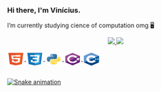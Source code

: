 ### Hi there, I'm Vinícius.

I’m currently studying cience of computation omg 🖥️

<div align="center">
  <a href="https://github.com/KdtVinicius">
  <img height="180em" src="https://github-readme-stats.vercel.app/api?username=KdtVinicius&show_icons=true&theme=dark&include_all_commits=true&count_private=true"/>
  <img height="180em" src="https://github-readme-stats.vercel.app/api/top-langs/?username=KdtVinicius&layout=compact&langs_count=7&theme=dark"/>
</div>
<div style="display: inline_block"><br>
  <img align="center" alt="Vinicius-Python" height="30" width="40" src="https://raw.githubusercontent.com/devicons/devicon/master/icons/html5/html5-original.svg">
  <img align="center" alt="Vinicius-Python" height="30" width="40" src="https://raw.githubusercontent.com/devicons/devicon/master/icons/css3/css3-original.svg">
  <img align="center" alt="Vinicius-Python" height="30" width="40" src="https://raw.githubusercontent.com/devicons/devicon/master/icons/python/python-original.svg">
  <img align="center" alt="Vinicius-Csharp" height="30" width="40" src="https://raw.githubusercontent.com/devicons/devicon/master/icons/csharp/csharp-original.svg">
  <img align="center" alt="Vinicius-Csharp" height="30" width="40" src="https://raw.githubusercontent.com/devicons/devicon/master/icons/cplusplus/cplusplus-original.svg">
</div>
  
##
 
<div>
 
  ![Snake animation](https://github.com/KdtVinicius/blob/output/github-contribution-grid-snake.svg)
 
</div>
